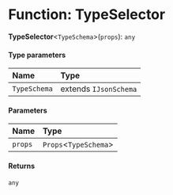 # Function: TypeSelector

**TypeSelector**<`TypeSchema`>(`props`): `any`

#### Type parameters

| Name | Type |
| :------ | :------ |
| `TypeSchema` | extends `IJsonSchema` |

#### Parameters

| Name | Type |
| :------ | :------ |
| `props` | `Props`<`TypeSchema`> |

#### Returns

`any`
